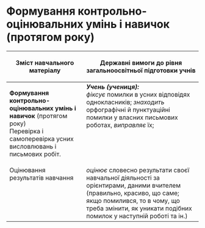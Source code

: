 # Формування контрольно-оцінювальних умінь і навичок (протягом року)
<table>
<thead>
  <tr>
    <th width="40%" align="center"><p>Зміст навчального матеріалу</p></td>
    <th width="60%" align="center"><p>Державні вимоги до рівня загальноосвітньої підготовки учнів</p></td>
  </tr>
</thead>
<tbody>
  <tr>
    <td width="40%" style="vertical-align:top !important;">
    <p><b>Формування контрольно-оцінювальних умінь і навичок</b> (протягом року)<br>
Перевірка і самоперевірка усних висловлювань і письмових робіт.</td>
    <td width="60%" style="vertical-align:top !important;">
<i><b>Учень (учениця):</b></i><br>
<i>фіксує</i> помилки в усних відповідях однокласників; <i>знаходить</i> орфографічні й пунктуаційні помилки у власних письмових роботах, <i>виправляє</i> їх;</td>
  </tr>
  <tr>
    <td width="40%" style="vertical-align:top !important;">
Оцінювання результатів навчання</td>
    <td width="60%" style="vertical-align:top !important;">
<i>оцінює</i> словесно результати своєї навчальної діяльності за орієнтирами, даними вчителем (правильно, красиво, що саме; якщо помилився, то в чому, що треба змінити, як уникати подібних помилок у наступній роботі та ін.)</td>
  </tr>
</tbody>
</table>